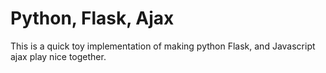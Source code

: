 # Python, Flask, Ajax

This is a quick toy implementation of making python Flask, and Javascript ajax play nice together.